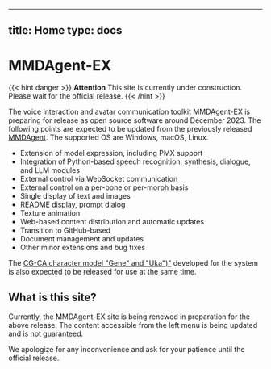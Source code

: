 

---
title: Home
type: docs
---

# MMDAgent-EX

{{< hint danger >}}
**Attention**
This site is currently under construction. Please wait for the official release.
{{< /hint >}}

The voice interaction and avatar communication toolkit MMDAgent-EX is preparing for release as open source software around December 2023. The following points are expected to be updated from the previously released [MMDAgent](https://www.mmdagent.jp/). The supported OS are Windows, macOS, Linux.

- Extension of model expression, including PMX support
- Integration of Python-based speech recognition, synthesis, dialogue, and LLM modules
- External control via WebSocket communication
- External control on a per-bone or per-morph basis
- Single display of text and images
- README display, prompt dialog
- Texture animation
- Web-based content distribution and automatic updates
- Transition to GitHub-based
- Document management and updates
- Other minor extensions and bug fixes

The [CG-CA character model "Gene" and "Uka")"](https://www.slp.nitech.ac.jp/avatar/) developed for the system is also expected to be released for use at the same time.

## What is this site?

Currently, the MMDAgent-EX site is being renewed in preparation for the above release. The content accessible from the left menu is being updated and is not guaranteed.

We apologize for any inconvenience and ask for your patience until the official release.